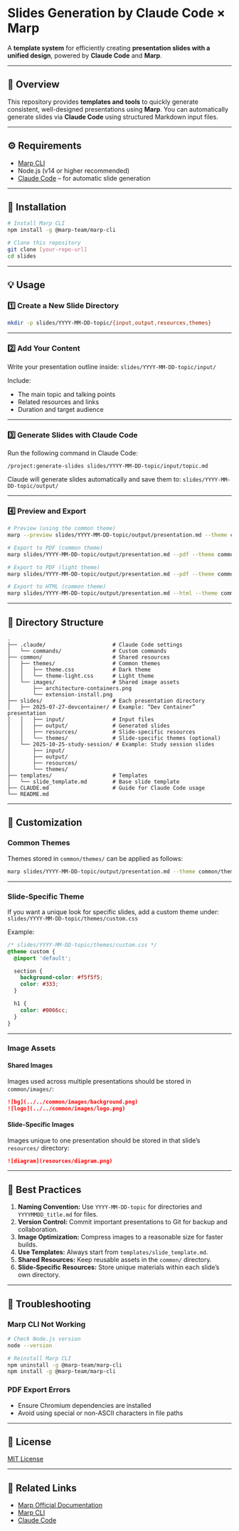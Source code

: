# **Slides Generation by Claude Code × Marp**

A **template system** for efficiently creating **presentation slides with a unified design**, powered by **Claude Code** and **Marp**.

---

## 🧭 **Overview**

This repository provides **templates and tools** to quickly generate consistent, well-designed presentations using **Marp**.
You can automatically generate slides via **Claude Code** using structured Markdown input files.

---

## ⚙️ **Requirements**

* [Marp CLI](https://github.com/marp-team/marp-cli)
* Node.js (v14 or higher recommended)
* [Claude Code](https://claude.ai/code) – for automatic slide generation

---

## 🚀 **Installation**

```bash
# Install Marp CLI
npm install -g @marp-team/marp-cli

# Clone this repository
git clone [your-repo-url]
cd slides
```

---

## 💡 **Usage**

### **1️⃣ Create a New Slide Directory**

```bash
mkdir -p slides/YYYY-MM-DD-topic/{input,output,resources,themes}
```

---

### **2️⃣ Add Your Content**

Write your presentation outline inside:
`slides/YYYY-MM-DD-topic/input/`

Include:

* The main topic and talking points
* Related resources and links
* Duration and target audience

---

### **3️⃣ Generate Slides with Claude Code**

Run the following command in Claude Code:

```
/project:generate-slides slides/YYYY-MM-DD-topic/input/topic.md
```

Claude will generate slides automatically and save them to:
`slides/YYYY-MM-DD-topic/output/`

---

### **4️⃣ Preview and Export**

```bash
# Preview (using the common theme)
marp --preview slides/YYYY-MM-DD-topic/output/presentation.md --theme common/themes/theme.css

# Export to PDF (common theme)
marp slides/YYYY-MM-DD-topic/output/presentation.md --pdf --theme common/themes/theme.css --allow-local-files

# Export to PDF (light theme)
marp slides/YYYY-MM-DD-topic/output/presentation.md --pdf --theme common/themes/theme-light.css --allow-local-files

# Export to HTML (common theme)
marp slides/YYYY-MM-DD-topic/output/presentation.md --html --theme common/themes/theme.css --allow-local-files
```

---

## 📂 **Directory Structure**

```
.
├── .claude/                     # Claude Code settings
│   └── commands/                # Custom commands
├── common/                      # Shared resources
│   ├── themes/                  # Common themes
│   │   ├── theme.css            # Dark theme
│   │   └── theme-light.css      # Light theme
│   └── images/                  # Shared image assets
│       ├── architecture-containers.png
│       └── extension-install.png
├── slides/                      # Each presentation directory
│   ├── 2025-07-27-devcontainer/ # Example: “Dev Container” presentation
│   │   ├── input/               # Input files
│   │   ├── output/              # Generated slides
│   │   ├── resources/           # Slide-specific resources
│   │   └── themes/              # Slide-specific themes (optional)
│   └── 2025-10-25-study-session/ # Example: Study session slides
│       ├── input/
│       ├── output/
│       ├── resources/
│       └── themes/
├── templates/                   # Templates
│   └── slide_template.md        # Base slide template
├── CLAUDE.md                    # Guide for Claude Code usage
└── README.md
```

---

## 🎨 **Customization**

### **Common Themes**

Themes stored in `common/themes/` can be applied as follows:

```bash
marp slides/YYYY-MM-DD-topic/output/presentation.md --theme common/themes/theme.css --pdf --allow-local-files
```

---

### **Slide-Specific Theme**

If you want a unique look for specific slides, add a custom theme under:
`slides/YYYY-MM-DD-topic/themes/custom.css`

Example:

```css
/* slides/YYYY-MM-DD-topic/themes/custom.css */
@theme custom {
  @import 'default';

  section {
    background-color: #f5f5f5;
    color: #333;
  }

  h1 {
    color: #0066cc;
  }
}
```

---

### **Image Assets**

#### Shared Images

Images used across multiple presentations should be stored in `common/images/`:

```markdown
![bg](../../common/images/background.png)
![logo](../../common/images/logo.png)
```

#### Slide-Specific Images

Images unique to one presentation should be stored in that slide’s `resources/` directory:

```markdown
![diagram](resources/diagram.png)
```

---

## 🧠 **Best Practices**

1. **Naming Convention:**
   Use `YYYY-MM-DD-topic` for directories and `YYYYMMDD_title.md` for files.
2. **Version Control:**
   Commit important presentations to Git for backup and collaboration.
3. **Image Optimization:**
   Compress images to a reasonable size for faster builds.
4. **Use Templates:**
   Always start from `templates/slide_template.md`.
5. **Shared Resources:**
   Keep reusable assets in the `common/` directory.
6. **Slide-Specific Resources:**
   Store unique materials within each slide’s own directory.

---

## 🧩 **Troubleshooting**

### **Marp CLI Not Working**

```bash
# Check Node.js version
node --version

# Reinstall Marp CLI
npm uninstall -g @marp-team/marp-cli
npm install -g @marp-team/marp-cli
```

### **PDF Export Errors**

* Ensure Chromium dependencies are installed
* Avoid using special or non-ASCII characters in file paths

---

## 📜 **License**

[MIT License](LICENSE)

---

## 🔗 **Related Links**

* [Marp Official Documentation](https://marpit.marp.app/)
* [Marp CLI](https://github.com/marp-team/marp-cli)
* [Claude Code](https://claude.ai/code)